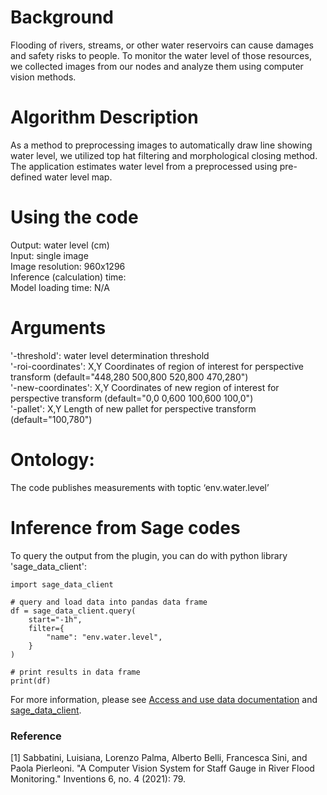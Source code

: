 # Background
Flooding of rivers, streams, or other water reservoirs can cause damages and safety risks to people. To monitor the water level of those resources, we collected images from our nodes and analyze them using computer vision methods.

# Algorithm Description
As a method to preprocessing images to automatically draw line showing water level, we utilized top hat filtering and morphological closing method. The application estimates water level from a preprocessed using pre-defined water level map.

# Using the code
Output: water level (cm)  
Input: single image  
Image resolution: 960x1296  
Inference (calculation) time:  
Model loading time: N/A  

# Arguments
'-threshold': water level determination threshold  
'-roi-coordinates': X,Y Coordinates of region of interest for perspective transform
                    (default="448,280 500,800 520,800 470,280")  
'-new-coordinates': X,Y Coordinates of new region of interest for perspective transform
                    (default="0,0 0,600 100,600 100,0")  
'-pallet': X,Y Length of new pallet for perspective transform
                    (default="100,780")  

# Ontology:
The code publishes measurements with toptic ‘env.water.level’

# Inference from Sage codes
To query the output from the plugin, you can do with python library 'sage_data_client':
```
import sage_data_client

# query and load data into pandas data frame
df = sage_data_client.query(
    start="-1h",
    filter={
        "name": "env.water.level",
    }
)

# print results in data frame
print(df)
```
For more information, please see [Access and use data documentation](https://docs.sagecontinuum.org/docs/tutorials/accessing-data) and [sage_data_client](https://pypi.org/project/sage-data-client/).

### Reference
[1] Sabbatini, Luisiana, Lorenzo Palma, Alberto Belli, Francesca Sini, and Paola Pierleoni. "A Computer Vision System for Staff Gauge in River Flood Monitoring." Inventions 6, no. 4 (2021): 79.

